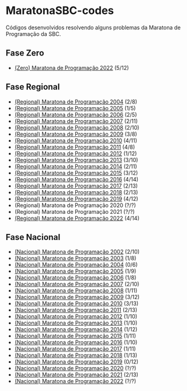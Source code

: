 # MaratonaSBC-codes
Códigos desenvolvidos resolvendo alguns problemas da Maratona de Programação da SBC.

## Fase Zero

- [(Zero) Maratona de Programação 2022](https://github.com/Kenzo-Sugai/MaratonaSBC-codes/tree/main/Zero%20Maratona%20de%20Programa%C3%A7%C3%A3o%202022) (5/12)

## Fase Regional

- [(Regional) Maratona de Programação 2004](https://github.com/Kenzo-Sugai/MaratonaSBC-codes/tree/main/Maratona%20de%20Programação%202004) (2/8)
- [(Regional) Maratona de Programação 2005](https://github.com/Kenzo-Sugai/MaratonaSBC-codes/tree/main/Maratona%20de%20Programação%202005) (1/5)
- [(Regional) Maratona de Programação 2006](https://github.com/Kenzo-Sugai/MaratonaSBC-codes/tree/main/Maratona%20de%20Programação%202006) (2/5)
- [(Regional) Maratona de Programação 2007](https://github.com/Kenzo-Sugai/MaratonaSBC-codes/tree/main/Maratona%20de%20Programação%202007) (2/11)
- [(Regional) Maratona de Programação 2008](https://github.com/Kenzo-Sugai/MaratonaSBC-codes/tree/main/Maratona%20de%20Programação%202008) (2/10)
- [(Regional) Maratona de Programação 2009](https://github.com/Kenzo-Sugai/MaratonaSBC-codes/tree/main/Maratona%20de%20Programação%202009) (3/8)
- [(Regional) Maratona de Programação 2010](https://github.com/Kenzo-Sugai/MaratonaSBC-codes/tree/main/Maratona%20de%20Programação%202010) (4/11)
- [(Regional) Maratona de Programação 2011](https://github.com/Kenzo-Sugai/MaratonaSBC-codes/tree/main/Maratona%20de%20Programação%202011) (4/8)
- [(Regional) Maratona de Programação 2012](https://github.com/Kenzo-Sugai/MaratonaSBC-codes/tree/main/Maratona%20de%20Programação%202012) (1/12)
- [(Regional) Maratona de Programação 2013](https://github.com/Kenzo-Sugai/MaratonaSBC-codes/tree/main/Maratona%20de%20Programação%202013) (3/10)
- [(Regional) Maratona de Programação 2014](https://github.com/Kenzo-Sugai/MaratonaSBC-codes/tree/main/Maratona%20de%20Programação%202014) (2/11)
- [(Regional) Maratona de Programação 2015](https://github.com/Kenzo-Sugai/MaratonaSBC-codes/tree/main/Maratona%20de%20Programação%202015) (3/12)
- [(Regional) Maratona de Programação 2016](https://github.com/Kenzo-Sugai/MaratonaSBC-codes/tree/main/Maratona%20de%20Programação%202016) (4/14)
- [(Regional) Maratona de Programação 2017](https://github.com/Kenzo-Sugai/MaratonaSBC-codes/tree/main/Maratona%20de%20Programação%202017) (2/13)
- [(Regional) Maratona de Programação 2018](https://github.com/Kenzo-Sugai/MaratonaSBC-codes/tree/main/Maratona%20de%20Programação%202018) (2/13)
- [(Regional) Maratona de Programação 2019](https://github.com/Kenzo-Sugai/MaratonaSBC-codes/tree/main/Maratona%20de%20Programação%202019) (4/12)
- (Regional) Maratona de Programação 2020 (?/?)
- (Regional) Maratona de Programação 2021 (?/?)
- [(Regional) Maratona de Programação 2022](https://github.com/Kenzo-Sugai/MaratonaSBC-codes/tree/main/Maratona%20de%20Programação%202022) (4/14)

## Fase Nacional

- [(Nacional) Maratona de Programação 2002](https://github.com/Kenzo-Sugai/MaratonaSBC-codes/tree/main/Nacional%20Maratona%20de%20Programa%C3%A7%C3%A3o%202002) (2/10)
- [(Nacional) Maratona de Programação 2003](https://github.com/Kenzo-Sugai/MaratonaSBC-codes/tree/main/Nacional%20Maratona%20de%20Programa%C3%A7%C3%A3o%202003) (1/8)
- [(Nacional) Maratona de Programação 2004](https://github.com/Kenzo-Sugai/MaratonaSBC-codes/tree/main/Nacional%20Maratona%20de%20Programa%C3%A7%C3%A3o%202004) (0/6)
- [(Nacional) Maratona de Programação 2005](https://github.com/Kenzo-Sugai/MaratonaSBC-codes/tree/main/Nacional%20Maratona%20de%20Programa%C3%A7%C3%A3o%202005) (1/9)
- [(Nacional) Maratona de Programação 2006](https://github.com/Kenzo-Sugai/MaratonaSBC-codes/tree/main/Nacional%20Maratona%20de%20Programa%C3%A7%C3%A3o%202006) (1/8)
- [(Nacional) Maratona de Programação 2007](https://github.com/Kenzo-Sugai/MaratonaSBC-codes/tree/main/Nacional%20Maratona%20de%20Programa%C3%A7%C3%A3o%202007) (2/10)
- [(Nacional) Maratona de Programação 2008](https://github.com/Kenzo-Sugai/MaratonaSBC-codes/tree/main/Nacional%20Maratona%20de%20Programa%C3%A7%C3%A3o%202008) (1/11)
- [(Nacional) Maratona de Programação 2009](https://github.com/Kenzo-Sugai/MaratonaSBC-codes/tree/main/Nacional%20Maratona%20de%20Programa%C3%A7%C3%A3o%202009) (3/12)
- [(Nacional) Maratona de Programação 2010](https://github.com/Kenzo-Sugai/MaratonaSBC-codes/tree/main/Nacional%20Maratona%20de%20Programa%C3%A7%C3%A3o%202010) (3/13)
- [(Nacional) Maratona de Programação 2011](https://github.com/Kenzo-Sugai/MaratonaSBC-codes/tree/main/Nacional%20Maratona%20de%20Programa%C3%A7%C3%A3o%202011) (2/13)
- [(Nacional) Maratona de Programação 2012](https://github.com/Kenzo-Sugai/MaratonaSBC-codes/tree/main/Nacional%20Maratona%20de%20Programa%C3%A7%C3%A3o%202012) (1/10)
- [(Nacional) Maratona de Programação 2013](https://github.com/Kenzo-Sugai/MaratonaSBC-codes/tree/main/Nacional%20Maratona%20de%20Programa%C3%A7%C3%A3o%202013) (1/10)
- [(Nacional) Maratona de Programação 2014](https://github.com/Kenzo-Sugai/MaratonaSBC-codes/tree/main/Nacional%20Maratona%20de%20Programa%C3%A7%C3%A3o%202014) (1/12)
- [(Nacional) Maratona de Programação 2015](https://github.com/Kenzo-Sugai/MaratonaSBC-codes/tree/main/Nacional%20Maratona%20de%20Programa%C3%A7%C3%A3o%202015) (1/11)
- [(Nacional) Maratona de Programação 2016](https://github.com/Kenzo-Sugai/MaratonaSBC-codes/tree/main/Nacional%20Maratona%20de%20Programa%C3%A7%C3%A3o%202016) (1/10)
- [(Nacional) Maratona de Programação 2017](https://github.com/Kenzo-Sugai/MaratonaSBC-codes/tree/main/Nacional%20Maratona%20de%20Programa%C3%A7%C3%A3o%202017) (1/11)
- [(Nacional) Maratona de Programação 2018](https://github.com/Kenzo-Sugai/MaratonaSBC-codes/tree/main/Nacional%20Maratona%20de%20Programa%C3%A7%C3%A3o%202018) (1/13)
- [(Nacional) Maratona de Programação 2019](https://github.com/Kenzo-Sugai/MaratonaSBC-codes/tree/main/Nacional%20Maratona%20de%20Programa%C3%A7%C3%A3o%202019) (0/12)
- [(Nacional) Maratona de Programação 2020](https://github.com/Kenzo-Sugai/MaratonaSBC-codes/tree/main/Nacional%20Maratona%20de%20Programa%C3%A7%C3%A3o%202020) (?/?)
- [(Nacional) Maratona de Programação 2021](https://github.com/Kenzo-Sugai/MaratonaSBC-codes/tree/main/Nacional%20Maratona%20de%20Programa%C3%A7%C3%A3o%202021) (2/13)
- [(Nacional) Maratona de Programação 2022](https://github.com/Kenzo-Sugai/MaratonaSBC-codes/tree/main/Nacional%20Maratona%20de%20Programa%C3%A7%C3%A3o%202022) (?/?)
